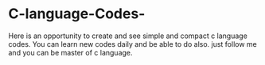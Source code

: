 # C-language-Codes-
Here is an opportunity to create and see simple and compact c language codes.
You can learn new codes daily and be able to do also.
just follow me and you can be master of c language.
